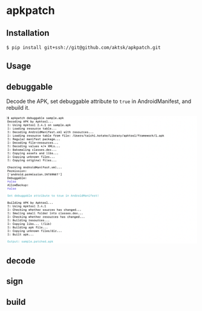 # apkpatch

## Installation

```
$ pip install git+ssh://git@github.com/aktsk/apkpatch.git
```

## Usage

## debuggable
Decode the APK, set debuggable attribute to `true` in AndroidManifest, and rebuild it.

![debuggable](./img/debuggable.png)

## decode


## sign


## build
